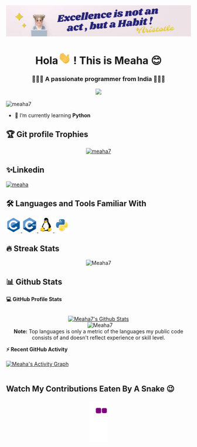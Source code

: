 ![MasterHead](https://github.com/Meaha7/Meaha7/blob/75af54d0ae9a1f8d695093f7937b2f2d4fb91611/Banner%20Image.jpeg)

<h1 align="center">Hola<img width="35" src="https://github.com/Meaha7/Meaha7/blob/561f2fb9f7aee01678012c7072a6d778197ca0c1/hi.gif"> ! This is Meaha 😊 </h1>
<h3 align="center">👩🏾‍💻 A passionate programmer from India 👩🏾‍💻</h3>

<p align="center">
  <a href="https://github.com/DenverCoder1/readme-typing-svg"><img src="https://readme-typing-svg.herokuapp.com?lines=Computer+Science+Student;Machine+Learning+Enthusiast&center=true&width=500&height=50"></a>
</p>



<p align="left"> <img src="https://komarev.com/ghpvc/?username=meaha7&label=Profile%20views&color=0e75b6&style=flat" alt="meaha7" /> </p>


- 🌱 I’m currently learning **Python**

## :trophy: Git profile Trophies

<p align="center"> <a href="https://github.com/ryo-ma/github-profile-trophy"><img src="https://github-profile-trophy.vercel.app/?username=7oskaaa&layout=compact&theme=algolia" alt="meaha7" /></a> </p>



## ✨Linkedin 

<p align="left">
<a href="https://linkedin.com/in/meaha" target="blank"><img align="center" src="https://raw.githubusercontent.com/rahuldkjain/github-profile-readme-generator/master/src/images/icons/Social/linked-in-alt.svg" alt="meaha" height="30" width="40" /></a>
</p>


## 🛠 Languages and Tools Familiar With 
<p align="left"> <a href="https://www.cprogramming.com/" target="_blank" rel="noreferrer"> <img src="https://raw.githubusercontent.com/devicons/devicon/master/icons/c/c-original.svg" alt="c" width="40" height="40"/> </a> <a href="https://www.w3schools.com/cpp/" target="_blank" rel="noreferrer"> <img src="https://raw.githubusercontent.com/devicons/devicon/master/icons/cplusplus/cplusplus-original.svg" alt="cplusplus" width="40" height="40"/> </a> <a href="https://www.linux.org/" target="_blank" rel="noreferrer"> <img src="https://raw.githubusercontent.com/devicons/devicon/master/icons/linux/linux-original.svg" alt="linux" width="40" height="40"/> </a> <a href="https://www.python.org" target="_blank" rel="noreferrer"> <img src="https://raw.githubusercontent.com/devicons/devicon/master/icons/python/python-original.svg" alt="python" width="40" height="40"/> </a> </p>



## 🔥 Streak Stats
<p align="center"><img src="https://github-readme-streak-stats.herokuapp.com/?user=Meaha7&theme=algolia" alt="Meaha7" /></p>

## 📊 Github Stats
  <summary><b>💻 GitHub Profile Stats</b></summary>
  <br/>
  <p align="center">
    <a href="https://github.com/anuraghazra/github-readme-stats"><img alt="Meaha7's Github Stats" src="https://github-readme-stats.vercel.app/api?username=Meaha7&show_icons=true&count_private=true&theme=algolia" height="192px"/></a>
<br/>
  &nbsp;
	  <img src="https://github-readme-stats.vercel.app/api/top-langs?username=Meaha7&langs_count=10&show_icons=true&locale=en&layout=compact&theme=algolia" alt="Meaha7" height="192px"/>
  <br/>
  <b>Note:</b> Top languages is only a metric of the languages my public code consists of and doesn't reflect experience or skill level.
  </p>



  <summary><b>⚡ Recent GitHub Activity</b></summary>
  <br/>
   <a href="https://github.com/Meaha7"><img alt="Meaha's Activity Graph" src="https://activity-graph.herokuapp.com/graph?username=Meaha7&custom_title=Meaha7's%20Contribution%20Graph&theme=react-dark" /></a>
  <br/>


<br/>

## Watch My Contributions Eaten By A Snake 😉
<h3 align="center"> <img  src="https://github.com/Meaha7/Meaha7/blob/output/github-contribution-grid-snake.gif"</h3>


